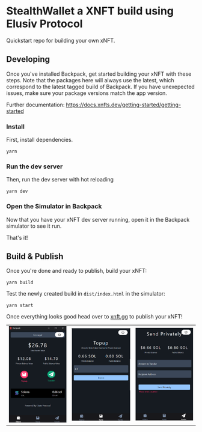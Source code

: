 # StealthWallet a XNFT build using Elusiv Protocol  

Quickstart repo for building your own xNFT.

## Developing

Once you've installed Backpack, get started building your xNFT with these steps. Note that the packages here will always use the latest, which correspond to the latest tagged build of Backpack. If you have unexepected issues, make sure your package versions match the app version.

Further documentation: https://docs.xnfts.dev/getting-started/getting-started

### Install

First, install dependencies.

```
yarn
```

### Run the dev server

Then, run the dev server with hot reloading

```
yarn dev
```

### Open the Simulator in Backpack

Now that you have your xNFT dev server running, open it in the Backpack simulator to see it run.

That's it!


## Build & Publish

Once you're done and ready to publish, build your xNFT:

```
yarn build
```

Test the newly created build in `dist/index.html` in the simulator:

```
yarn start
```

Once everything looks good head over to [xnft.gg](https://www.xnft.gg) to publish your xNFT!




|  | |  |
| :------------ |:---------------:| -----:|
| ![Balance Screen](/assets/Balance%20Screen.png "Balance Screen")     | ![Topup Screen](/assets/Topup%20Screen.png "Topup Screen") | ![Transfer Screen](/assets/Transfer%20Screen.png "Transfer Screen") |
